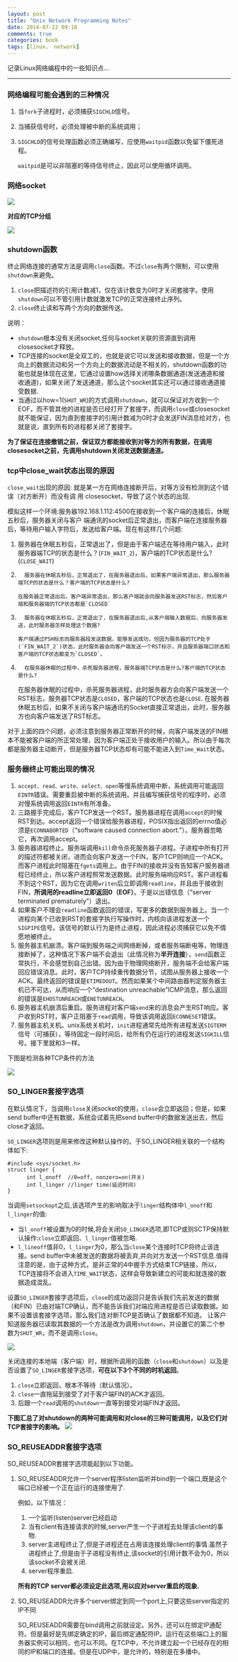 ```yaml
---
layout: post
title: "Unix Network Programming Notes"
date: 2014-07-22 09:18
comments: true
categories: book
tags: [linux， network]
---
```


记录Linux网络编程中的一些知识点...

----------


### 网络编程可能会遇到的三种情况 ###

1. 当`fork`子进程时，必须捕获`SIGCHLD`信号。
1. 当捕获信号时，必须处理被中断的系统调用；
1. `SIGCHLD`的信号处理函数必须正确编写，应使用`waitpid`函数以免留下僵死进程。

	`waitpid`是可以非阻塞的等待信号终止，因此可以使用循环调用。

<!--more-->

### 网络socket ###

![](http://i1113.photobucket.com/albums/k512/billowkiller/LinkSource/socket_zpsdcdfab1b.png)

**对应的TCP分组**

![](http://i1113.photobucket.com/albums/k512/billowkiller/LinkSource/TCP_zpsb7790efe.png)

### shutdown函数 ###

终止网络连接的通常方法是调用`close`函数。不过`close`有两个限制，可以使用`shutdown`来避免。

1. `close`把描述符的引用计数减1，仅在该计数变为0时才关闭套接字。使用`shutdown`可以不管引用计数就激发TCP的正常连接终止序列。
1. `close`终止读和写两个方向的数据传送。

说明：

- `shutdown`根本没有关闭socket,任何与socket关联的资源直到调用closesocket才释放。
- TCP连接的socket是全双工的，也就是说它可以发送和接收数据，但是一个方向上的数据流动和另一个方向上的数据流动是不相关的，shutdown函数的功能也就是体现在这里，它通过设置how选择关闭哪条数据通道(发送通道和接收通道)，如果关闭了发送通道，那么这个socket其实还可以通过接收通道接受数据.
- 当通过以how=1(`SHUT_WR`)的方式调用`shutdown`，就可以保证对方收到一个EOF，而不管其他的进程是否已经打开了套接字，而调用`close`或closesocket就不能保证，因为直到套接字的引用计数减为0时才会发送FIN消息给对方，也就是说，直到所有的进程都关闭了套接字。

**为了保证在连接撤销之前，保证双方都能接收到对等方的所有数据，在调用closesocket之前，先调用shutdown关闭发送数据通道。**


### tcp中close_wait状态出现的原因

`close_wait`出现的原因: 就是某一方在网络连接断开后，对等方没有检测到这个错误（对方断开）而没有调   用 closesocket，导致了这个状态的出现.

模拟这样一个环境:服务器192.168.1.112:4500在接收到一个客户端的连接后，休眠五秒后，服务器关闭与客户 端通讯的socket后正常退出，而客户端在连接服务器后，等待用户输入字符后，发送给客户端。现在有这样几个问题:

1.    服务器在休眠五秒后，正常退出了，但是由于客户端还在等待用户输入，此时服务器端TCP的状态是什么？(`FIN_WAIT_2`)，客户端的TCP状态是什么?(`CLOSE_WAIT`)

2.       服务器在休眠五秒后，正常退出了，在服务器退出后，如果客户端异常退出，那么服务器端TCP的状态是什么？客户端的TCP状态是什么?

       在服务器正常退出后，客户端异常退出，那么客户端就会向服务器发送RST标志，然后客户端和服务器端的TCP状态都是`CLOSED`

3.       服务器在休眠五秒后，正常退出了，在服务器退出后,从客户端输入数据后，向服务器发送，此时服务器怎样处理这个数据?

       客户端通过PSH标志向服务器段发送数据，能够发送成功，但因为服务器的TCP处于(`FIN_WAIT_2`)状态，此时服务器会向客户端发送一个RST标示，并且服务器端口状态和客户端的TCP状态都变为`CLOSED`。

4.       在服务器休眠的过程中，杀死服务器进程，服务器端TCP状态是什么?客户端的TCP状态是什么?

	在服务器休眠的过程中，杀死服务器进程，此时服务器方会向客户端发送一个RST标志，服务器TCP状态是`CLOSED`，客户端的TCP状态也是`CLOSE`.
	在服务器休眠五秒后，如果不关闭与客户端通讯的Socket直接正常退出，此时，服务器方也向客户端发送了RST标志。
 
对于上面的四个问题，必须注意到服务器正常断开的时候，向客户端发送的FIN根本不能被客户端的所正常处理，因为客户端正处于接收用户的输入。所以由于每次都是服务器主动断开，但是服务器TCP状态却有可能不能进入到`Time_Wait`状态。

### 服务器终止可能出现的情况 ###

1. `accept、read、write、select、open`等慢系统调用中断，系统调用可能返回`EINTR`错误。需要重启被中断的系统调用。并且编写捕获信号的程序时，必须对慢系统调用返回`EINTR`有所准备。
2. 三路握手完成后，客户TCP发送一个RST。服务器进程在调用`accept`的时候RST到达。accept返回一个错误给服务器进程，POSIX指出返回的errno值必须是`ECONNABORTED`（“software caused connection abort.”）。服务器忽略它，再次调用accept。
3. 服务器进程终止。服务端调用`kill`命令杀死服务器子进程。子进程中所有打开的描述符都被关闭，进而会向客户发送一个FIN，客户TCP则响应一个ACK。而客户进程此时阻塞在`fgets`调用上。由于FIN的接收并没有告知客户服务器进程已经终止，所以客户进程照常发送数据。此时服务端响应RST。客户进程看不到这个RST，因为它在调用`writen`后立即调用`readline`，并且由于接收到FIN，**所调用的readline立即返回0（EOF）**。于是以出错信息（“server terminated prematurely”）退出。
4. 如果客户不理会`readline`函数返回的错误，写更多的数据到服务器上。当一个进程向某个已收到RST的套接字执行写操作时，内核向该进程发送一个`SIGPIPE`信号。该信号的默认行为是终止进程，因此进程必须捕获它以免不情愿地被终止。
5. 服务器主机崩溃。客户端到服务端之间网络断掉，或者服务端断电等，物理连接断掉了，这种情况下客户端不会退出（此情况称为**半开连接**），`send`函数正常执行，不会感觉到自己出错。因为由于物理网络断开，服务端不会给客户端回应错误消息。此时，客户TCP持续重传数据分节，试图从服务器上接收一个ACK。最终返回的错误是`ETIMEDOUT`。然而如果某个中间路由器判定服务器主机已不可达，从而响应一个“destination unreachable”ICMP消息，那么返回的错误是`EHOSTUNREACH`或`ENETUNREACH`。
6. 服务器主机崩溃后重启。服务进程对客户端`send`来的消息会产生RST响应。客户收到RST时，客户正阻塞于`read`调用，导致该调用返回`ECONNESET`错误。
7. 服务器主机关机。unix系统关机时，`init`进程通常先给所有进程发送`SIGTERM`信号（可捕获），等待固定一段时间后，给所有仍在运行的进程发送`SIGKILL`信号。接下里就和3一样。

下图是检测各种TCP条件的方法

![](http://i1113.photobucket.com/albums/k512/billowkiller/LinkSource/2014-08-01183756__zpse1970a67.jpg)

### SO_LINGER套接字选项

在默认情况下，当调用`close`关闭socket的使用，`close`会立即返回；但是，如果send buffer中还有数据，系统会试着先把send buffer中的数据发送出去，然后close才返回。

`SO_LINGER`选项则是用来修改这种默认操作的。于SO_LINGER相关联的一个结构体如下:

	#include <sys/socket.h>
	struct linger {
	      int l_onoff  //0=off, nonzero=on(开关)
	      int l_linger //linger time(延迟时间)
	}

当调用`setsockopt`之后,该选项产生的影响取决于`linger`结构体中`l_onoff`和`l_linger`的值:

- 当`l_onoff`被设置为0的时候,将会关闭`SO_LINGER`选项,即TCP或则SCTP保持默认操作:`close`立即返回、`l_linger`值被忽略.
- `l_lineoff`值非0，`l_linger`为0，那么当`close`某个连接时TCP将终止该连接。send buffer中未被发送的数据将被丢弃,并向对方发送一个RST信息.值得注意的是，由于这种方式，是非正常的4中握手方式结束TCP链接，所以，TCP连接将不会进入`TIME_WAIT`状态，这样会导致新建立的可能和就连接的数据造成混乱。

设置`SO_LINGER`套接字选项后，`close`的成功返回只是告诉我们先前发送的数据（和FIN）已由对端TCP确认，而不能告诉我们对端应用进程是否已读取数据。如果不设置该套接字选项，那么我们连对断TCP是否确认了数据都不知道。
让客户知道服务器已读取其数据的一个方法是改为调用`shutdown`，并设置它的第二个参数为`SHUT_WR`，而不是调用`close`。

![](http://i1113.photobucket.com/albums/k512/billowkiller/LinkSource/1_zps7ad163b0.png)

关闭连接的本地端（客户端）时，根据所调用的函数（`close`和`shutdown`）以及是否设置了`SO_LINGER`套接字选项，**可在以下3个不同的时机返回**。

1. `close`立即返回，根本不等待（默认情况）。
1. `close`一直拖延到接受了对于客户端FIN的ACK才返回。
1. 后跟一个`read`调用的`shutdown`一直等到接受对端FIN才返回。

**下图汇总了对shutdown的两种可能调用和对close的三种可能调用，以及它们对TCP套接字的影响。**
![](http://i1113.photobucket.com/albums/k512/billowkiller/LinkSource/_zps2eb27157.png)

### SO_REUSEADDR套接字选项

SO_REUSEADDR套接字选项能起到以下功能。

1. SO_REUSEADDR允许一个server程序listen监听并bind到一个端口,既是这个端口已经被一个正在运行的连接使用了.

	例如，以下情况：

	1. 一个监听(listen)server已经启动
	1. 	当有client有连接请求的时候,server产生一个子进程去处理该client的事物.
	1. 	server主进程终止了,但是子进程还在占用该连接处理client的事情.虽然子进程终止了,但是由于子进程没有终止,该socket的引用计数不会为0，所以该socket不会被关闭.
	1. 	server程序重启.
	
	**所有的TCP server都必须设定此选项,用以应对server重启的现象.**

2. SO_REUSEADDR允许多个server绑定到同一个port上,只要这些server指定的IP不同

	SO_REUSEADDR需要在bind调用之前就设定。另外，还可以在绑定IP通配符。但是最好是先绑定确定的IP，最后绑定通配符IP。运行在这些端口上的服务器实例可以相同，也可以不同。在TCP中，不允许建立起一个已经存在的相同的IP和端口的连接。但是在UDP中，是允许的，特别是在多播中。